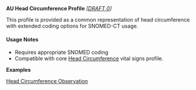 **AU Head Circumference Profile** *[[DRAFT 0](guidance.html)]*

This profile is provided as a common representation of head circumference with extended coding options for SNOMED-CT usage.

#### Usage Notes
* Requires appropriate SNOMED coding
* Compatible with core [Head Circumference](http://hl7.org/fhir/StructureDefinition/headcircum) vital signs profile.

**Examples**

[Head Circumference Observation](Observation-headcircum-example0.html)